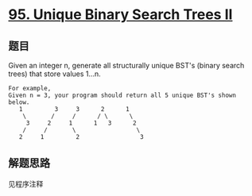 # [95. Unique Binary Search Trees II](https://leetcode-cn.com/problems/unique-binary-search-trees-ii/)

## 题目
Given an integer n, generate all structurally unique BST's (binary search trees) that store values 1...n.

```
For example,
Given n = 3, your program should return all 5 unique BST's shown below.
   1         3     3      2      1
    \       /     /      / \      \
     3     2     1      1   3      2
    /     /       \                 \
   2     1         2                 3
```

## 解题思路

见程序注释
